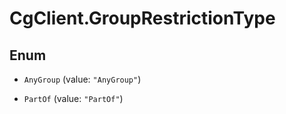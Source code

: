 # CgClient.GroupRestrictionType

## Enum


* `AnyGroup` (value: `"AnyGroup"`)

* `PartOf` (value: `"PartOf"`)


